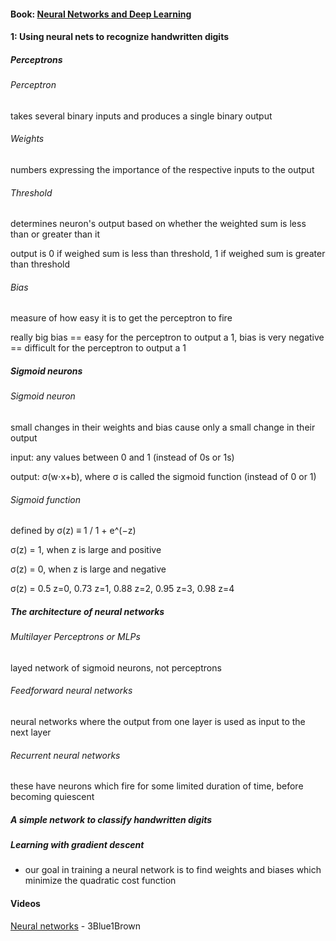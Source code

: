 
#### Book: [Neural Networks and Deep Learning](http://neuralnetworksanddeeplearning.com/index.html)

#### 1: Using neural nets to recognize handwritten digits

##### Perceptrons

###### Perceptron

takes several binary inputs and produces a single binary output

###### Weights

numbers expressing the importance of the respective inputs to the output

###### Threshold 

determines neuron's output based on whether the weighted sum is less than or greater than it

output is 0 if weighed sum is less than threshold, 1 if weighed sum is greater than threshold

###### Bias

measure of how easy it is to get the perceptron to fire

really big bias == easy for the perceptron to output a 1, bias is very negative == difficult for the perceptron to output a 1


##### Sigmoid neurons

###### Sigmoid neuron

small changes in their weights and bias cause only a small change in their output

input: any values between 0 and 1 (instead of 0s or 1s)

output: σ(w⋅x+b), where σ is called the sigmoid function (instead of 0 or 1)

###### Sigmoid function

defined by σ(z) ≡ 1 / 1 + e^(−z)

σ(z) = 1, when z is large and positive

σ(z) = 0, when z is large and negative

σ(z) = 0.5 z=0, 0.73 z=1, 0.88 z=2, 0.95 z=3, 0.98 z=4

##### The architecture of neural networks

###### Multilayer Perceptrons or MLPs

layed network of sigmoid neurons, not perceptrons

###### Feedforward neural networks

neural networks where the output from one layer is used as input to the next layer

###### Recurrent neural networks

these have neurons which fire for some limited duration of time, before becoming quiescent


##### A simple network to classify handwritten digits

##### Learning with gradient descent

- our goal in training a neural network is to find weights and biases which minimize the quadratic cost function




#### Videos

[Neural networks](https://www.youtube.com/playlist?list=PLZHQObOWTQDNU6R1_67000Dx_ZCJB-3pi) - 3Blue1Brown
